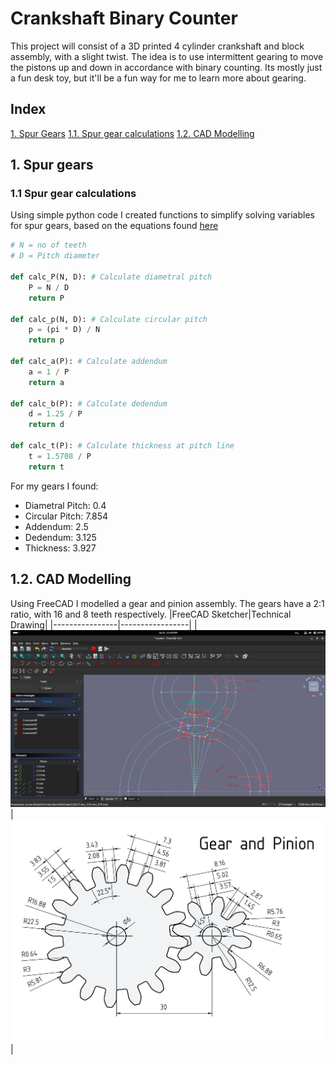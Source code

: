 # Crankshaft Binary Counter

This project will consist of a 3D printed 4 cylinder crankshaft and block assembly, with a slight twist. The idea is to use intermittent gearing to move the pistons up and down in accordance with binary counting. Its mostly just a fun desk toy, but it'll be a fun way for me to learn more about gearing.

## Index
[1. Spur Gears](#1-spur-gears)
[1.1. Spur gear calculations](#11-spur-gear-calculations)
[1.2. CAD Modelling](#12-cad-modelling)

## 1. Spur gears
### 1.1 Spur gear calculations

Using simple python code I created functions to simplify solving variables for spur gears, based on the equations found [here](https://www.engineersedge.com/gear_formula.htm)
```py
# N = no of teeth
# D = Pitch diameter

def calc_P(N, D): # Calculate diametral pitch
    P = N / D
    return P

def calc_p(N, D): # Calculate circular pitch
    p = (pi * D) / N
    return p

def calc_a(P): # Calculate addendum
    a = 1 / P
    return a

def calc_b(P): # Calculate dedendum
    d = 1.25 / P
    return d

def calc_t(P): # Calculate thickness at pitch line
    t = 1.5708 / P
    return t
```
For my gears I found:
- Diametral Pitch: 0.4
- Circular Pitch: 7.854
- Addendum: 2.5
- Dedendum: 3.125
- Thickness: 3.927

## 1.2. CAD Modelling
Using FreeCAD I modelled a gear and pinion assembly. The gears have a 2:1 ratio, with 16 and 8 teeth respectively.
|FreeCAD Sketcher|Technical Drawing|
|----------------|-----------------|
|![sketcher image](/images/gears_cad.png)|![techdraw image](/images/gear_and_pinion.png)|